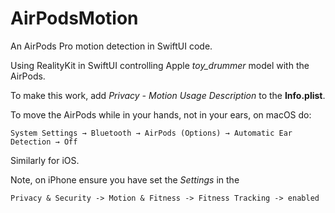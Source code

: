 #  AirPodsMotion

An AirPods Pro motion detection in SwiftUI code.

Using RealityKit in SwiftUI controlling Apple *toy_drummer* model with the AirPods.

To make this work, add
*Privacy - Motion Usage Description* to the **Info.plist**.

To move the AirPods while in your hands, not in your ears,
on macOS do:

    System Settings → Bluetooth → AirPods (Options) → Automatic Ear Detection → Off

Similarly for iOS.

Note, on iPhone ensure you have set the *Settings* in the 

    Privacy & Security -> Motion & Fitness -> Fitness Tracking -> enabled
      
